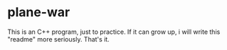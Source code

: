 # plane-war
This is an C++ program, just to practice.
If it can grow up, i will write this "readme" more seriously. That's it.
